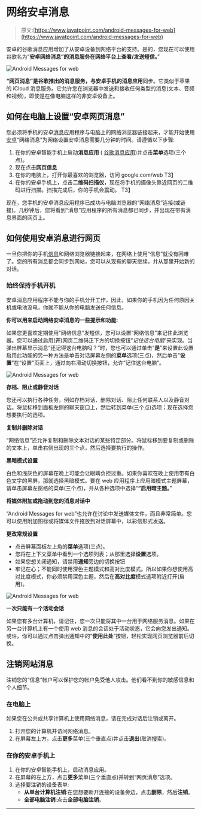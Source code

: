 # 网络安卓消息

> 原文:[https://www.javatpoint.com/android-messages-for-web](https://www.javatpoint.com/android-messages-for-web)

安卓的谷歌消息应用增加了从安卓设备到网络平台的支持。是的，您现在可以使用谷歌名为“**安卓网络消息”的消息服务在网络平台上查看/发送短信。**”

![Android Messages for web](../Images/826c0f971045fe7ad0469c6891f5f8c9.png)

**“网页消息”**是谷歌推出的消息服务，与安卓手机的**消息应用**同步。它类似于苹果的 iCloud 消息服务。它允许您在浏览器中发送和接收任何类型的消息(文本、音频和视频)，即使是在像电脑这样的非安卓设备上。

## 如何在电脑上设置“安卓网页消息”

您必须将手机的安卓[消息](https://www.javatpoint.com/how-to-get-android-messages-on-pc)应用程序与电脑上的网络浏览器链接起来，才能开始使用[安卓](https://www.javatpoint.com/android-tutorial)“网络消息”为网络设置安卓消息需要几分钟的时间。请遵循以下步骤:

1.  在你的安卓智能手机上启动**消息应用** ( [谷歌消息应用](https://play.google.com/store/apps/details?id=com.google.android.apps.messaging))并点击**菜单**选项(三个点)。
2.  现在点击**网页信息**
3.  在你的电脑上，打开你最喜欢的浏览器，访问 google.com/web
    T3】
4.  在你的安卓手机上，点击**二维码扫描仪**，现在将手机的摄像头靠近网页的二维码进行扫描。扫描完成后，你的手机会震动。
    T3】

现在，您手机的安卓消息应用程序已成功与电脑浏览器的“网络消息”连接(或链接)。几秒钟后，您将看到“消息”应用程序的所有消息都已同步，并出现在带有消息界面的网页上。

## 如何使用安卓消息进行网页

一旦你把你的手机[信息](https://www.javatpoint.com/android-messages)和网络浏览器链接起来，在网络上使用“信息”就没有困难了。您的所有消息都会同步到网站，您可以从现有的聊天继续，并从那里开始新的对话。

### 始终保持手机开机

安卓消息应用程序不能与你的手机分开工作。因此，如果你的手机因为任何原因关机或电池没电，你就不能从你的电脑发送任何信息。

**你可以用来启动网络安卓消息的一些提示和功能:**

如果您更喜欢定期使用“网络信息”发短信，您可以设置“网络信息”来记住此浏览器。您可以通过启用(**开**)网页二维码正下方的切换按钮“*记住这台电脑*”来实现。当弹出屏幕显示消息“还记得这台电脑吗？”时，您也可以通过单击“**是**”来设置此设置启用此功能的另一种方法是单击对话屏幕左侧的**菜单**选项(三点)，然后单击“**设置**”在“设置”页面上，通过向右滑动切换按钮，允许“记住这台电脑”。

![Android Messages for web](../Images/b16a4f4c9f08e4058fc2fe2539d1463f.png)

**存档、阻止或静音对话**

您还可以执行各种任务，例如存档对话、删除对话、阻止任何联系人以及静音对话。将鼠标移到面板左侧的聊天窗口上，然后转到菜单(三个点)选项；现在选择您想要执行的选项。

**复制并删除对话**

“网络信息”还允许复制和删除文本对话的某些特定部分。将鼠标移到要复制或删除的文本上，单击右侧出现的三个点，然后选择要执行的操作。

**黑暗模式设置**

白色和浅灰色的屏幕在晚上可能会让眼睛负担过重。如果你喜欢在晚上使用带有白色文字的黑屏，那就选择黑暗模式。要在 web 应用程序上应用暗模式主题屏幕，请单击屏幕左窗格的菜单(三个点)，并从各种选项中选择“**”启用暗主题。**”

**将媒体附加或拖动到您的消息对话中**

“Android Messages for web”也允许在讨论中发送媒体文件，而且非常简单。您可以使用附加图标或将媒体文件拖放到对话屏幕中，以彩信形式发送。

**更改常规设置**

*   点击屏幕面板左上角的**菜单**选项(三点)。
*   您将在上下文菜单中看到一个选项列表；从那里选择**设置**选项。
*   如果您想关闭通知，请禁用**通知**旁边的切换按钮
*   牢记在心；不能同时使用深色主题模式和高对比度模式。所以如果你想使用高对比度模式，你必须禁用深色主题，然后在**高对比度**模式选项附近打开(启用)。

![Android Messages for web](../Images/0a5a80058ddcd71d54429d2b195dad93.png)

**一次只能有一个活动会话**

如果您有多台计算机，请记住，您一次只能将其中一台用于网络服务消息。如果在另一台计算机上有一个使用 web 消息的会话处于活动状态，它会向您发出通知。或许，你可以通过点击弹出通知中的“**使用此处**”按钮，轻松实现网页浏览器前后切换。

## 注销网站消息

注销您的“信息”帐户可以保护您的帐户免受他人攻击。他们看不到你的敏感信息和个人细节。

### 在电脑上

如果您在公共或共享计算机上使用网络消息，请在完成对话后注销或离开。

1.  打开您的计算机并访问网络消息。
2.  在屏幕左上方，点击**更多**菜单(三个垂直点)并点击**退出**(取消搜索)。

### 在你的安卓手机上

1.  在你的安卓智能手机上，启动消息应用。
2.  在屏幕的左上方，点击**更多**菜单(三个垂直点)并转到“网页消息”选项。
3.  选择要注销的设备表单:
    *   **从单台计算机注销**:在您想要断开连接的设备旁边，点击**删除**，然后**注销**。
    *   **全部电脑注销**:点击**全部电脑注销**。

* * *